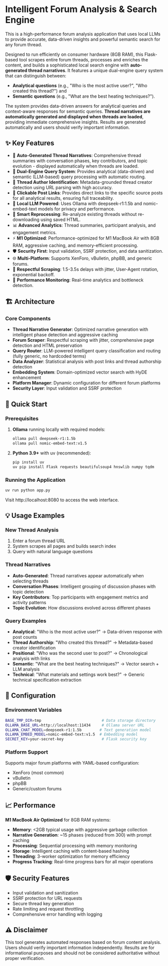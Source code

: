 # Intelligent Forum Analysis & Search Engine

This is a high-performance forum analysis application that uses local LLMs to provide accurate, data-driven insights and powerful semantic search for any forum thread.

Designed to run efficiently on consumer hardware (8GB RAM), this Flask-based tool scrapes entire forum threads, processes and enriches the content, and builds a sophisticated local search engine with **auto-generated thread narratives**. It features a unique dual-engine query system that can distinguish between:

- **Analytical questions** (e.g., "Who is the most active user?", "Who created this thread?") and
- **Semantic questions** (e.g., "What are the best heating techniques?").

The system provides data-driven answers for analytical queries and context-aware responses for semantic queries. **Thread narratives are automatically generated and displayed when threads are loaded**, providing immediate comprehensive insights. Results are generated automatically and users should verify important information.

## ✨ Key Features

- 📖 **Auto-Generated Thread Narratives**: Comprehensive thread summaries with conversation phases, key contributors, and topic evolution - displayed automatically when threads are loaded.
- 🎯 **Dual-Engine Query System**: Provides analytical (data-driven) and semantic (LLM-based) query processing with automatic routing.
- 👤 **Thread Author Identification**: Metadata-grounded thread creator detection using URL parsing with high accuracy.
- 🔗 **Clickable Post Links**: Provides direct links to the specific source posts for all analytical results, ensuring full traceability.
- 🧠 **Local LLM Powered**: Uses Ollama with deepseek-r1:1.5b and nomic-embed-text models for privacy and performance.
- 🔄 **Smart Reprocessing**: Re-analyze existing threads without re-downloading using saved HTML.
- 📊 **Advanced Analytics**: Thread summaries, participant analysis, and engagement metrics.
- ⚡ **M1 Optimized**: Performance-optimized for M1 MacBook Air with 8GB RAM, aggressive caching, and memory-efficient processing.
- 🛡️ **Security First**: Input validation, SSRF protection, and data sanitization.
- 🌐 **Multi-Platform**: Supports XenForo, vBulletin, phpBB, and generic forums.
- 🤝 **Respectful Scraping**: 1.5-3.5s delays with jitter, User-Agent rotation, exponential backoff.
- 🚀 **Performance Monitoring**: Real-time analytics and bottleneck detection.

## 🏗️ Architecture

### Core Components

- **Thread Narrative Generator**: Optimized narrative generation with intelligent phase detection and aggressive caching
- **Forum Scraper**: Respectful scraping with jitter, comprehensive page detection and HTML preservation
- **Query Router**: LLM-powered intelligent query classification and routing (fully generic, no hardcoded terms)
- **Data Analyzer**: Statistical analysis with post links and thread authorship detection
- **Embedding System**: Domain-optimized vector search with HyDE enhancement
- **Platform Manager**: Dynamic configuration for different forum platforms
- **Security Layer**: Input validation and SSRF protection

## 🚀 Quick Start

### Prerequisites

1. **Ollama** running locally with required models:
   ```bash
   ollama pull deepseek-r1:1.5b
   ollama pull nomic-embed-text:v1.5
   ```

2. **Python 3.9+** with uv (recommended):
   ```bash
   pip install uv
   uv pip install Flask requests beautifulsoup4 hnswlib numpy tqdm
   ```

### Running the Application

```bash
uv run python app.py
```

Visit http://localhost:8080 to access the web interface.

## 💡 Usage Examples

### New Thread Analysis
1. Enter a forum thread URL
2. System scrapes all pages and builds search index
3. Query with natural language questions

### Thread Narratives
- **Auto-Generated**: Thread narratives appear automatically when selecting threads
- **Conversation Phases**: Intelligent grouping of discussion phases with topic detection
- **Key Contributors**: Top participants with engagement metrics and activity patterns
- **Topic Evolution**: How discussions evolved across different phases

### Query Examples
- **Analytical**: "Who is the most active user?" → Data-driven response with post counts
- **Thread Authorship**: "Who created this thread?" → Metadata-based creator identification
- **Positional**: "Who was the second user to post?" → Chronological analysis with links
- **Semantic**: "What are the best heating techniques?" → Vector search + LLM analysis
- **Technical**: "What materials and settings work best?" → Generic technical specification extraction

## 🔧 Configuration

### Environment Variables
```bash
BASE_TMP_DIR=tmp                           # Data storage directory
OLLAMA_BASE_URL=http://localhost:11434     # Ollama server URL
OLLAMA_CHAT_MODEL=deepseek-r1:1.5b        # Text generation model
OLLAMA_EMBED_MODEL=nomic-embed-text:v1.5  # Embedding model
SECRET_KEY=your-secret-key                 # Flask security key
```

### Platform Support
Supports major forum platforms with YAML-based configuration:
- XenForo (most common)
- vBulletin 
- phpBB
- Generic/custom forums

## 📈 Performance

**M1 MacBook Air Optimized** for 8GB RAM systems:
- **Memory**: <2GB typical usage with aggressive garbage collection
- **Narrative Generation**: ~15 phases (reduced from 300) with prompt caching
- **Processing**: Sequential processing with memory monitoring
- **Storage**: Intelligent caching with content-based hashing
- **Threading**: 3-worker optimization for memory efficiency
- **Progress Tracking**: Real-time progress bars for all major operations

## 🛡️ Security Features

- Input validation and sanitization
- SSRF protection for URL requests
- Secure thread key generation
- Rate limiting and request throttling
- Comprehensive error handling with logging

## ⚠️ Disclaimer

This tool generates automated responses based on forum content analysis. Users should verify important information independently. Results are for informational purposes and should not be considered authoritative without proper verification.
